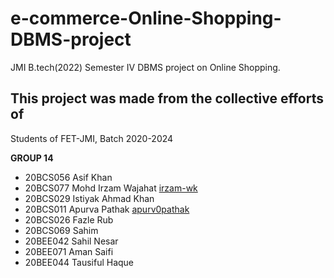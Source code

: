 # e-commerce-Online-Shopping-DBMS-project

JMI B.tech(2022) Semester IV DBMS project on Online Shopping.

## **This project was made from the collective efforts of**

Students of FET-JMI, Batch 2020-2024

**GROUP 14**
- 20BCS056 Asif Khan
- 20BCS077 Mohd Irzam Wajahat               [irzam-wk](https://github.com/irzam-wk)
- 20BCS029 Istiyak Ahmad Khan
- 20BCS011 Apurva Pathak                    [apurv0pathak](https://github.com/apurv0pathak)
- 20BCS026 Fazle Rub
- 20BCS069 Sahim
- 20BEE042 Sahil Nesar
- 20BEE071 Aman Saifi
- 20BEE044 Tausiful Haque
